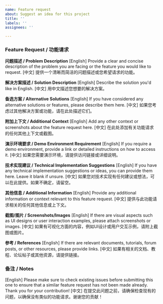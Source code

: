 ```yaml
---
name: Feature request
about: Suggest an idea for this project
title: ''
labels: ''
assignees: ''

---
```


### Feature Request / 功能请求

**问题描述 / Problem Description**
[English] Provide a clear and concise description of the problem you are facing or the feature you would like to request.
[中文] 提供一个清晰而简洁的问题描述或您希望请求的功能。

**解决方案描述 / Solution Description**
[English] Describe the solution you'd like in English.
[中文] 用中文描述您想要的解决方案。

**备选方案 / Alternative Solutions**
[English] If you have considered any alternative solutions or features, please describe them here.
[中文] 如果您考虑过其他解决方案或功能，请在此处描述它们。

**附加上下文 / Additional Context**
[English] Add any other context or screenshots about the feature request here.
[中文] 在此处添加有关功能请求的任何其他上下文或截图。

**演示环境要求 / Demo Environment Requirement**
[English] If you require a demo environment, provide a link or detailed instructions on how to access it.
[中文] 如果您需要演示环境，请提供访问链接或详细说明。

**技术实现建议 / Technical Implementation Suggestions**
[English] If you have any technical implementation suggestions or ideas, you can provide them here. Leave it blank if unsure.
[中文] 如果您对技术实现有任何建议或想法，可以在此提供。如果不确定，请留空。

**其他信息 / Additional Information**
[English] Provide any additional information or context relevant to this feature request.
[中文] 提供与此功能请求相关的任何其他信息或上下文。

**截图/图片 / Screenshots/Images**
[English] If there are visual aspects such as UI designs or user interaction examples, please attach screenshots or images.
[中文] 如果有可视化方面的内容，例如UI设计或用户交互示例，请附上截图或图片。

**参考 / References**
[English] If there are relevant documents, tutorials, forum posts, or other resources, please provide links.
[中文] 如果有相关的文档、教程、论坛帖子或其他资源，请提供链接。

### 备注 / Notes
[English] Please make sure to check existing issues before submitting this one to ensure that a similar feature request has not been made already. Thank you for your contribution!
[中文] 在提交此问题之前，请确保检查现有的问题，以确保没有类似的功能请求。谢谢您的贡献！

